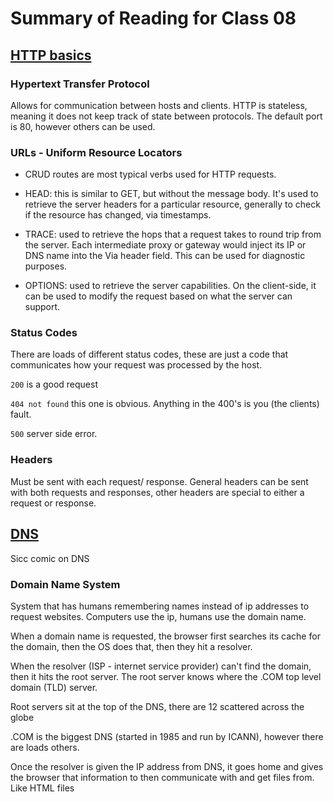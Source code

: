 # Summary of Reading for Class 08

## [HTTP basics](https://code.tutsplus.com/tutorials/http-the-protocol-every-web-developer-must-know-part-1--net-31177)
### Hypertext Transfer Protocol
Allows for communication between hosts and clients. HTTP is stateless, meaning it does not keep track of state between protocols. The default port is 80, however others can be used.

### URLs - Uniform Resource Locators
* CRUD routes are most typical verbs used for HTTP requests.

* HEAD: this is similar to GET, but without the message body. It's used to retrieve the server headers for a particular resource, generally to check if the resource has changed, via timestamps.
* TRACE: used to retrieve the hops that a request takes to round trip from the server. Each intermediate proxy or gateway would inject its IP or DNS name into the Via header field. This can be used for diagnostic purposes.
* OPTIONS: used to retrieve the server capabilities. On the client-side, it can be used to modify the request based on what the server can support.

### Status Codes
There are loads of different status codes, these are just a code that communicates how your request was processed by the host. 

`200` is a good request

`404 not found` this one is obvious. Anything in the 400's is you (the clients) fault.

`500` server side error.

### Headers
Must be sent with each request/ response. General headers can be sent with both requests and responses, other headers are special to either a request or response.

## [DNS](https://howdns.works/)
Sicc comic on DNS
### Domain Name System
System that has humans remembering names instead of ip addresses to request websites. Computers use the ip, humans use the domain name.

When a domain name is requested, the browser first searches its cache for the domain, then the OS does that, then they hit a resolver.

When the resolver (ISP - internet service provider) can't find the domain, then it hits the root server. The root server knows where the .COM top level domain (TLD) server.

Root servers sit at the top of the DNS, there are 12 scattered across the globe

.COM is the biggest DNS (started in 1985 and run by ICANN), however there are loads others.

Once the resolver is given the IP address from DNS, it goes home and gives the browser that information to then communicate with and get files from. Like HTML files